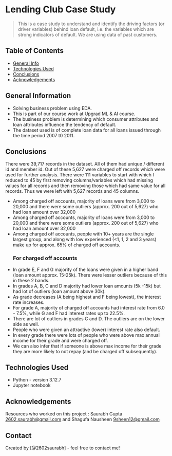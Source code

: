 # Lending Club Case Study
> This is a case study to understand and identify the driving factors (or driver variables) behind loan default, i.e. the variables which are strong indicators of default. We are using data of past customers.


## Table of Contents
* [General Info](#general-information) 
* [Technologies Used](#technologies-used) 
* [Conclusions](#conclusions)
* [Acknowledgements](#acknowledgements)

<!-- You can include any other section that is pertinent to your problem -->

## General Information
- Solving business problem using EDA.
- This is part of our course work at Upgrad ML & AI course.
- The business problem is determining which consumer attributes and loan attributes influence the tendency of default.
- The dataset used is of complete loan data for all loans issued through the time period 2007 t0 2011.

<!-- You don't have to answer all the questions - just the ones relevant to your project. -->

## Conclusions
There were 39,717 records in the dataset. All of them had unique / different id and member id. Out of these 5,627 were charged off records which were used for further analysis. There were 111 variables to start with which I reduced to 45 by first removing columns/variables which had missing values for all records and then removing those which had same value for all records. Thus we were left with 5,627 records and 45 columns.
- Among charged off accounts, majority of loans were from 3,000 to 20,000 and there were some outliers (approx. 200 out of 5,627) who had loan amount over 32,000
- Among charged off accounts, majority of loans were from 3,000 to 20,000 and there were some outliers (approx. 200 out of 5,627) who had loan amount over 32,000
- Among charged off accounts, people with 10+ years are the single largest group, and along with low experienced (<1, 1, 2 and 3 years) make up for approx. 65% of charged off accounts.
  ### For charged off accounts
- In grade E, F and G majority of the loans were given in a higher band (loan amount approx. 15-25k). There were lesser outliers because of this in these 2 bands. 
- In grades A, B, C and D majority had lower loan amounts (5k -15k) but had lot of outliers (loan amount above 30k).
- As grade decreases (A being highest and F being lowest), the interest rate increases.
- For grade A, majority of charged off accounts had interest rate from 6.0 - 7.5%, while G and F had interest rates up to 22.5%. 
- There are lot of outliers in grades C and D. The outliers are on the lower side as well.
- People who were given an attractive (lower) interest rate also default.
- In every grade there were lots of people who were above max annual income for their grade and were charged off.
- We can also infer that if someone is above max income for their grade they are more likely to not repay (and be charged off subsequently).

<!-- You don't have to answer all the questions - just the ones relevant to your project. -->


## Technologies Used
- Python - version 3.12.7
- Jupyter notebook 

<!-- As the libraries versions keep on changing, it is recommended to mention the version of library used in this project -->

## Acknowledgements
Resources who worked on this project : Saurabh Gupta 2602.saurabh@gmail.com and Shagufa Nausheen 9sheen12@gmail.com



## Contact
Created by [@2602saurabh] - feel free to contact me!


<!-- Optional -->
<!-- ## License -->
<!-- This project is open source and available under the [... License](). -->

<!-- You don't have to include all sections - just the one's relevant to your project -->
